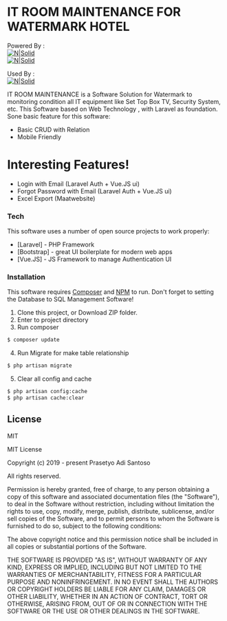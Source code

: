 # IT ROOM MAINTENANCE FOR WATERMARK HOTEL
Powered By : <br />
[![N|Solid](https://laravel.com/img/logotype.min.svg)](https://laravel.com/)<br />
[![N|Solid](https://cdn.staffaugmentation.se/dist/images/skills/vue.png)](hhttps://vuejs.org/)

Used By :<br />
[![N|Solid](https://www.watermark-bali.com/wp-content/uploads/2016/07/logo-1-1.png)](https://www.watermark-bali.com/)



IT ROOM MAINTENANCE is a Software Solution for Watermark to monitoring condition all IT equipment like Set Top Box TV, Security System, etc. This Software based on Web Technology , with Laravel as foundation. Sone basic feature for this software: 

  - Basic CRUD with Relation
  - Mobile Friendly
  

# Interesting Features!

  - Login with Email (Laravel Auth + Vue.JS ui)
  - Forgot Password with Email (Laravel Auth + Vue.JS ui)
  - Excel Export (Maatwebsite)


### Tech

This software uses a number of open source projects to work properly:

* [Laravel] - PHP Framework
* [Bootstrap] - great UI boilerplate for modern web apps
* [Vue.JS] - JS Framework to manage Authentication UI


### Installation

This software requires [Composer](https://getcomposer.org/) and [NPM](https://www.npmjs.com/)  to run.
Don't forget to setting the Database to SQL Management Software!

1. Clone this project, or Download ZIP folder.
2. Enter to project directory
3. Run composer
```sh
$ composer update
```

4. Run Migrate for make table relationship
```sh
$ php artisan migrate
```

5. Clear all config and cache
```sh
$ php artisan config:cache
$ php artisan cache:clear
```


License
----

MIT

MIT License

Copyright (c) 2019 - present Prasetyo Adi Santoso

All rights reserved.

Permission is hereby granted, free of charge, to any person obtaining a copy
of this software and associated documentation files (the "Software"), to deal
in the Software without restriction, including without limitation the rights
to use, copy, modify, merge, publish, distribute, sublicense, and/or sell
copies of the Software, and to permit persons to whom the Software is
furnished to do so, subject to the following conditions:

The above copyright notice and this permission notice shall be included in all
copies or substantial portions of the Software.

THE SOFTWARE IS PROVIDED "AS IS", WITHOUT WARRANTY OF ANY KIND, EXPRESS OR
IMPLIED, INCLUDING BUT NOT LIMITED TO THE WARRANTIES OF MERCHANTABILITY,
FITNESS FOR A PARTICULAR PURPOSE AND NONINFRINGEMENT. IN NO EVENT SHALL THE
AUTHORS OR COPYRIGHT HOLDERS BE LIABLE FOR ANY CLAIM, DAMAGES OR OTHER
LIABILITY, WHETHER IN AN ACTION OF CONTRACT, TORT OR OTHERWISE, ARISING FROM,
OUT OF OR IN CONNECTION WITH THE SOFTWARE OR THE USE OR OTHER DEALINGS IN THE
SOFTWARE.